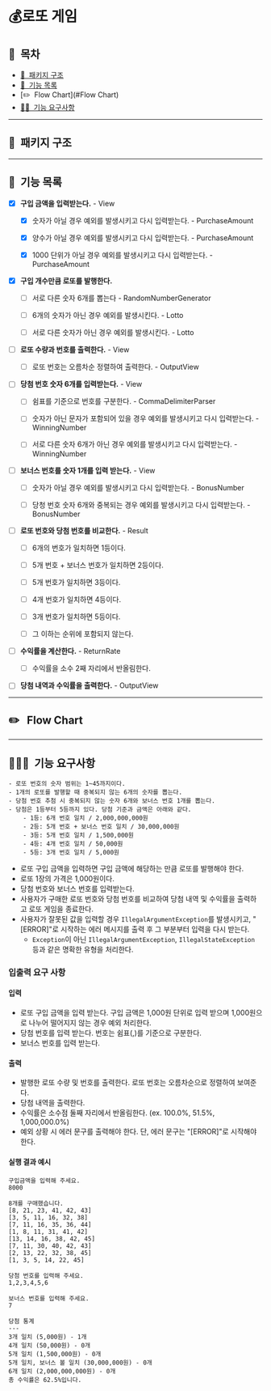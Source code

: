 # 💰로또 게임

## 📝&nbsp;&nbsp;목차

- [📁 &nbsp;패키지 구조](#📦패키지-구조)
- [📌 &nbsp;기능 목록](#기능-목록)
- [✏️ &nbsp;Flow Chart](#Flow Chart)
- [🙋‍♂️ &nbsp;기능 요구사항](#기능-요구사항)

---

## 📁 &nbsp;패키지 구조

---

## 📌 &nbsp;기능 목록

- [x] **구입 금액을 입력받는다.** - View
    - [x] 숫자가 아닐 경우 예외를 발생시키고 다시 입력받는다. - PurchaseAmount
    - [x] 양수가 아닐 경우 예외를 발생시키고 다시 입력받는다. - PurchaseAmount
    - [x] 1000 단위가 아닐 경우 예외를 발생시키고 다시 입력받는다. - PurchaseAmount<br/>


- [x] **구입 개수만큼 로또를 발행한다.**
    - [ ] 서로 다른 숫자 6개를 뽑는다 - RandomNumberGenerator
    - [ ] 6개의 숫자가 아닌 경우 예외를 발생시킨다. - Lotto
    - [ ] 서로 다른 숫자가 아닌 경우 예외를 발생시킨다. - Lotto<br/>


- [ ] **로또 수량과 번호를 출력한다.** - View
    - [ ] 로또 번호는 오름차순 정렬하여 출력한다. - OutputView <br/>


- [ ] **당첨 번호 숫자 6개를 입력받는다.** - View
    - [ ] 쉼표를 기준으로 번호를 구분한다. - CommaDelimiterParser
    - [ ] 숫자가 아닌 문자가 포함되어 있을 경우 예외를 발생시키고 다시 입력받는다. - WinningNumber
    - [ ] 서로 다른 숫자 6개가 아닌 경우 예외를 발생시키고 다시 입력받는다. - WinningNumber<br/>


- [ ] **보너스 번호를 숫자 1개를 입력 받는다.** - View
    - [ ] 숫자가 아닐 경우 예외를 발생시키고 다시 입력받는다. - BonusNumber
    - [ ] 당청 번호 숫자 6개와 중복되는 경우 예외를 발생시키고 다시 입력받는다. - BonusNumber<br/>


- [ ] **로또 번호와 당첨 번호를 비교한다.** - Result
    - [ ] 6개의 번호가 일치하면 1등이다.
    - [ ] 5개 번호 + 보너스 번호가 일치하면 2등이다.
    - [ ] 5개 번호가 일치하면 3등이다.
    - [ ] 4개 번호가 일치하면 4등이다.
    - [ ] 3개 번호가 일치하면 5등이다.
    - [ ] 그 이하는 순위에 포함되지 않는다.<br/>


- [ ] **수익률을 계산한다.** - ReturnRate
    - [ ] 수익률을 소수 2째 자리에서 반올림한다.<br/>


- [ ] **당첨 내역과 수익률을 출력한다.** - OutputView

---

## ✏️ &nbsp; Flow Chart

---

## 🙋🏽‍♂️ &nbsp;기능 요구사항

```
- 로또 번호의 숫자 범위는 1~45까지이다.
- 1개의 로또를 발행할 때 중복되지 않는 6개의 숫자를 뽑는다.
- 당첨 번호 추첨 시 중복되지 않는 숫자 6개와 보너스 번호 1개를 뽑는다.
- 당첨은 1등부터 5등까지 있다. 당첨 기준과 금액은 아래와 같다.
    - 1등: 6개 번호 일치 / 2,000,000,000원
    - 2등: 5개 번호 + 보너스 번호 일치 / 30,000,000원
    - 3등: 5개 번호 일치 / 1,500,000원
    - 4등: 4개 번호 일치 / 50,000원
    - 5등: 3개 번호 일치 / 5,000원
```

- 로또 구입 금액을 입력하면 구입 금액에 해당하는 만큼 로또를 발행해야 한다.
- 로또 1장의 가격은 1,000원이다.
- 당첨 번호와 보너스 번호를 입력받는다.
- 사용자가 구매한 로또 번호와 당첨 번호를 비교하여 당첨 내역 및 수익률을 출력하고 로또 게임을 종료한다.
- 사용자가 잘못된 값을 입력할 경우 `IllegalArgumentException`를 발생시키고, "[ERROR]"로 시작하는 에러 메시지를 출력 후 그 부분부터 입력을 다시 받는다.
    - `Exception`이 아닌 `IllegalArgumentException`, `IllegalStateException` 등과 같은 명확한 유형을 처리한다.

### 입출력 요구 사항

#### 입력

- 로또 구입 금액을 입력 받는다. 구입 금액은 1,000원 단위로 입력 받으며 1,000원으로 나누어 떨어지지 않는 경우 예외 처리한다.
- 당첨 번호를 입력 받는다. 번호는 쉼표(,)를 기준으로 구분한다.
- 보너스 번호를 입력 받는다.

#### 출력

- 발행한 로또 수량 및 번호를 출력한다. 로또 번호는 오름차순으로 정렬하여 보여준다.
- 당첨 내역을 출력한다.
- 수익률은 소수점 둘째 자리에서 반올림한다. (ex. 100.0%, 51.5%, 1,000,000.0%)
- 예외 상황 시 에러 문구를 출력해야 한다. 단, 에러 문구는 "[ERROR]"로 시작해야 한다.

#### 실행 결과 예시

```
구입금액을 입력해 주세요.
8000

8개를 구매했습니다.
[8, 21, 23, 41, 42, 43] 
[3, 5, 11, 16, 32, 38] 
[7, 11, 16, 35, 36, 44] 
[1, 8, 11, 31, 41, 42] 
[13, 14, 16, 38, 42, 45] 
[7, 11, 30, 40, 42, 43] 
[2, 13, 22, 32, 38, 45] 
[1, 3, 5, 14, 22, 45]

당첨 번호를 입력해 주세요.
1,2,3,4,5,6

보너스 번호를 입력해 주세요.
7

당첨 통계
---
3개 일치 (5,000원) - 1개
4개 일치 (50,000원) - 0개
5개 일치 (1,500,000원) - 0개
5개 일치, 보너스 볼 일치 (30,000,000원) - 0개
6개 일치 (2,000,000,000원) - 0개
총 수익률은 62.5%입니다.
```